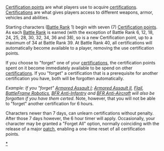 [Certification points](Certification_points.md) are what players use to acquire
[certifications](Certifications.md). [Certifications](Certifications.md) are
what gives players access to different weapons, armor, vehicles and abilities.

Starting characters ([Battle Rank](../terminology/Battle_Rank.md) 1) begin with
seven (7) [Certification points](Certification_points.md). As each
[Battle Rank](../terminology/Battle_Rank.md) is earned (with the exception of
Battle Rank 6, 12, 18, 24, 25, 28, 30, 32, 34, 36 and 38), so is a new
Certification point, up to a maximum of 34 at Battle Rank 39. At Battle Rank 40,
all certifications will automatically become available to a player, removing the
use certification points.

If you choose to "forget" one of your [certifications](Certifications.md), the
certification points spent on it become immediately available to be spend on
other [certifications](Certifications.md). If you "forget" a certification that
is a prerequisite for another certification you have, both will be forgotten
automatically.

_Example: If you "forget" [Armored Assault I](Armored_Assault_I.md);
[Armored Assault II](Armored_Assault_II.md), [Flail](../items/Flail.md),
[BattleFrame Robotics](../vehicles/BattleFrame_Robotics.md),
[BFR Anti-Infantry](BFR_Anti-Infantry.md) and
[BFR Anti-Aircraft](BFR_Anti-Aircraft.md) will also be forgotten if you have
them certed._ Note, however, that you will not be able to "forget" another
certification for 6 hours.

Characters newer than 7 days, can unlearn certifications without penalty. After
those 7 days however, the 6 hour timer will apply. Occasionally, your character
may be granted a "Forget All" option, normally coinciding with the release of a
major [patch](../terminology/Patch.md), enabling a one-time reset of all
certification points.

[\*](category:Certification.md)
